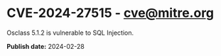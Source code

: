 # CVE-2024-27515 - cve@mitre.org

Osclass 5.1.2 is vulnerable to SQL Injection.

**Publish date:** 2024-02-28
